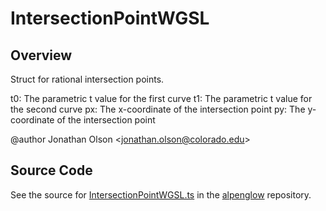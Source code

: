 # IntersectionPointWGSL

## Overview

Struct for rational intersection points.

t0: The parametric t value for the first curve
t1: The parametric t value for the second curve
px: The x-coordinate of the intersection point
py: The y-coordinate of the intersection point

@author Jonathan Olson &lt;jonathan.olson@colorado.edu&gt;



## Source Code

See the source for [IntersectionPointWGSL.ts](https://github.com/phetsims/alpenglow/blob/main/js/webgpu/wgsl/math/IntersectionPointWGSL.ts) in the [alpenglow](https://github.com/phetsims/alpenglow) repository.
